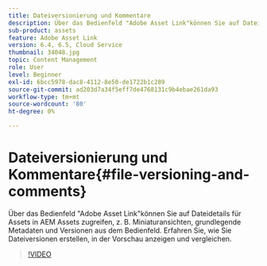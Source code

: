 ```yaml
---
title: Dateiversionierung und Kommentare
description: Über das Bedienfeld "Adobe Asset Link"können Sie auf Dateidetails für Assets in AEM Assets zugreifen, z. B. Miniaturansichten, grundlegende Metadaten und Versionen aus dem Bedienfeld. Erfahren Sie, wie Sie Dateiversionen erstellen, in der Vorschau anzeigen und vergleichen.
sub-product: assets
feature: Adobe Asset Link
version: 6.4, 6.5, Cloud Service
thumbnail: 34048.jpg
topic: Content Management
role: User
level: Beginner
exl-id: 6bcc5978-dac8-4112-8e50-de1722b1c289
source-git-commit: ad203d7a34f5eff7de4768131c9b4ebae261da93
workflow-type: tm+mt
source-wordcount: '80'
ht-degree: 0%

---
```


# Dateiversionierung und Kommentare{#file-versioning-and-comments}

Über das Bedienfeld &quot;Adobe Asset Link&quot;können Sie auf Dateidetails für Assets in AEM Assets zugreifen, z. B. Miniaturansichten, grundlegende Metadaten und Versionen aus dem Bedienfeld. Erfahren Sie, wie Sie Dateiversionen erstellen, in der Vorschau anzeigen und vergleichen.

>[!VIDEO](https://video.tv.adobe.com/v/34048/?quality=12)
